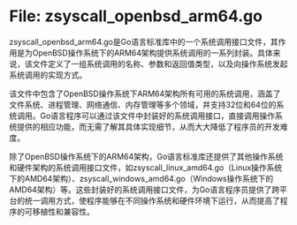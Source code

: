 # File: zsyscall_openbsd_arm64.go

zsyscall_openbsd_arm64.go是Go语言标准库中的一个系统调用接口文件，其作用是为OpenBSD操作系统下的ARM64架构提供系统调用的一系列封装。具体来说，该文件定义了一组系统调用的名称、参数和返回值类型，以及向操作系统发起系统调用的实现方式。

该文件中包含了OpenBSD操作系统下ARM64架构所有可用的系统调用，涵盖了文件系统、进程管理、网络通信、内存管理等多个领域，并支持32位和64位的系统调用。Go语言程序可以通过该文件中封装好的系统调用接口，直接调用操作系统提供的相应功能，而无需了解其具体实现细节，从而大大降低了程序员的开发难度。

除了OpenBSD操作系统下的ARM64架构，Go语言标准库还提供了其他操作系统和硬件架构的系统调用接口文件，如zsyscall_linux_amd64.go（Linux操作系统下的AMD64架构）、zsyscall_windows_amd64.go（Windows操作系统下的AMD64架构）等。这些封装好的系统调用接口文件，为Go语言程序员提供了跨平台的统一调用方式，使程序能够在不同操作系统和硬件环境下运行，从而提高了程序的可移植性和兼容性。

